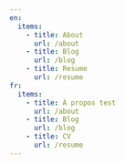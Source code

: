 ```yaml
---
en:
  items:
    - title: About
      url: /about
    - title: Blog
      url: /blog
    - title: Resume
      url: /resume
fr:
  items:
    - title: À propos test
      url: /about
    - title: Blog
      url: /blog
    - title: CV
      url: /resume
---
```


